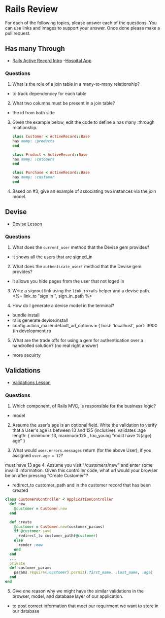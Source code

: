 # Rails Review

For each of the following topics, please answer each of the questions. You can use links and images to support your answer. Once done please make a pull request.

## Has many Through

- [Rails Active Record Intro](https://github.com/sei-entropy/lesson-w11d02-rails-active-record#active-record-associations)
-[Hospital App](https://github.com/sei-entropy/hw-w11d02-rails-hospital)

### Questions

1. What is the role of a join table in a many-to-many relationship?
* to track dependencey for each table 

2. What two columns must be present in a join table?
* the id from both side


3. Given the example below, edit the code to define a has many :through relationship.

    ```ruby
    class Customer < ActiveRecord::Base
    has many: :products
    end

    class Product < ActiveRecord::Base
    has many: :cutomers
    end

    class Purchase < ActiveRecord::Base
    has many: :customer
    end
    ```


4. Based on #3, give an example of associating two instances via the join model.




## Devise

- [Devise Lesson](https://github.com/sei-entropy/lesson-w11d03-rails-devise)

### Questions

1. What does the `current_user` method that the Devise gem provides?
* it shows all the users that are signed_in

2. What does the `authenticate_user!` method that the Devise gem provides?
* it allows you hide pages from the user that not loged in


3. Write a signout link using the `link_to` rails helper and a devise path.
<%= link_to "sign in ", sign_in_path %>

4. How do I generate a devise model in the terminal?
* bundle install
* rails generate devise:install
*  config.action_mailer.default_url_options = { host: 'localhost', port: 3000 }in development.rb

5. What are the trade offs for using a gem for authentication over a handrolled solution? (no real right answer)
* more secuirty



## Validations

- [Validations Lesson](https://github.com/sei-entropy/lesson-w11d03-rails-model-validations)

### Questions

1. Which component, of Rails MVC, is responsible for the business logic?
* model

2. Assume the user's age is an optional field.  Write the validation to verify that a User's age is between 13 and 125 (inclusive).
validates :age length: { minimum: 13, maximum:125 , too_young "must have %{age} age" }

3. What would `user.errors.messages` return (for the above User), if you assigned `user.age = 12`?

must have 13 age
4. Assume you visit "/customers/new" and enter some invalid information.  Given this controller code, what url would your browser be on after pressing "Create Customer"?
* redirect_to customer_path and in the customer record that has been created

``` ruby
class CustomersController < ApplicationController
  def new
    @customer = Customer.new
  end

  def create
    @customer = Customer.new(customer_params)
    if @customer.save
      redirect_to customer_path(@customer)
    else
      render :new
    end
  end
  ...
  private
  def customer_params
    params.require(:customer).permit(:first_name, :last_name, :age)
  end
end
```


5. Give one reason why we might have the similar validations in the browser, model, and database layer of our application.
* to post correct information that meet our requirment we want to store in our database 


